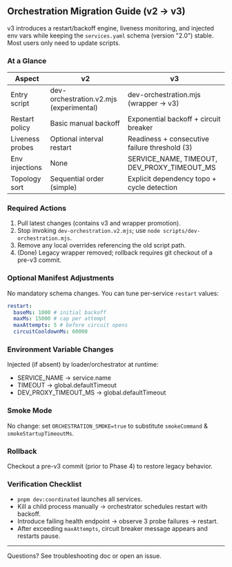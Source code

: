 ## Orchestration Migration Guide (v2 -> v3)

v3 introduces a restart/backoff engine, liveness monitoring, and injected env vars while keeping the
`services.yaml` schema (version "2.0") stable. Most users only need to update scripts.

### At a Glance

| Aspect          | v2                                      | v3                                            |
| --------------- | --------------------------------------- | --------------------------------------------- |
| Entry script    | dev-orchestration.v2.mjs (experimental) | dev-orchestration.mjs (wrapper → v3)          |
| Restart policy  | Basic manual backoff                    | Exponential backoff + circuit breaker         |
| Liveness probes | Optional interval restart               | Readiness + consecutive failure threshold (3) |
| Env injections  | None                                    | SERVICE_NAME, TIMEOUT, DEV_PROXY_TIMEOUT_MS   |
| Topology sort   | Sequential order (simple)               | Explicit dependency topo + cycle detection    |

### Required Actions

1. Pull latest changes (contains v3 and wrapper promotion).
2. Stop invoking `dev-orchestration.v2.mjs`; use `node scripts/dev-orchestration.mjs`.
3. Remove any local overrides referencing the old script path.
4. (Done) Legacy wrapper removed; rollback requires git checkout of a pre-v3 commit.

### Optional Manifest Adjustments

No mandatory schema changes. You can tune per-service `restart` values:

```yaml
restart:
  baseMs: 1000 # initial backoff
  maxMs: 15000 # cap per attempt
  maxAttempts: 5 # before circuit opens
  circuitCooldownMs: 60000
```

### Environment Variable Changes

Injected (if absent) by loader/orchestrator at runtime:

- SERVICE_NAME → service.name
- TIMEOUT → global.defaultTimeout
- DEV_PROXY_TIMEOUT_MS → global.defaultTimeout

### Smoke Mode

No change: set `ORCHESTRATION_SMOKE=true` to substitute `smokeCommand` & `smokeStartupTimeoutMs`.

### Rollback

Checkout a pre-v3 commit (prior to Phase 4) to restore legacy behavior.

### Verification Checklist

- `pnpm dev:coordinated` launches all services.
- Kill a child process manually → orchestrator schedules restart with backoff.
- Introduce failing health endpoint → observe 3 probe failures → restart.
- After exceeding `maxAttempts`, circuit breaker message appears and restarts pause.

---

Questions? See troubleshooting doc or open an issue.
